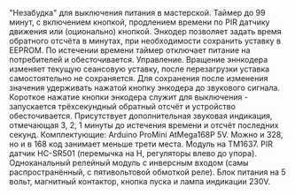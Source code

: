 "Незабудка" для выключения питания в мастерской. Таймер до 99 минут, с включением кнопкой, продлением времени по PIR датчику движения или (оционально) кнопкой. Энкодер позволяет задать время обратного отсчёта в минутах, при необходимости сохранить уставку в EEPROM. По истечении времени таймер отключает питание на потребителей и обесточивается. 
Управление. Вращение эннкодера изменяет текущую сеансовую уставку, после перезагрузки уставка самостоятельно не сохраняется. Для сохранения после изменения значения удерживать нажатой кнопку энкодера до звукового сигнала. Короткое нажатие кнопки энкодера служит для выключения - запускается трёхсекундный обратный отсчёт и устройство обесточивается.
Присутствует дополнительная звуковая индикация, отмечающая 3, 2, 1 минуты до истечения времени и отсчёт последних секунд.
Комплектующие:
Arduino ProMini AtMega168P 5V. Можно и 328, но и в 168 код занимает меньше трети места.
Модуль на TM1637.
PIR датчик HC-SR501 (перемычка на H, регуляторы влево до упора).
Одноканальный релейный модуль с инверсным входом (самы распространённый, с пятивольтовой обмоткой реле).
Блок питания на 5 вольт, магнитный контактор, кнопка пуска и лампа индикации 230V.
